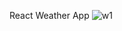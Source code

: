 React Weather App
![w1](https://user-images.githubusercontent.com/93968917/160909715-d450103b-c9fc-4df9-b526-20f400a7f17b.png)
